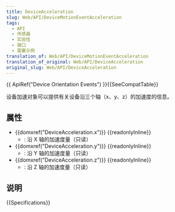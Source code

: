 ```yaml
---
title: DeviceAcceleration
slug: Web/API/DeviceMotionEventAcceleration
tags:
  - API
  - 传感器
  - 实验性
  - 接口
  - 需要示例
translation_of: Web/API/DeviceMotionEventAcceleration
translation_of_original: Web/API/DeviceAcceleration
original_slug: Web/API/DeviceAcceleration
---
```

{{ ApiRef("Device Orientation Events") }}{{SeeCompatTable}}

设备加速对象可以提供有关设备沿三个轴（x、y、z）的加速度的信息。

## 属性

- {{domxref("DeviceAcceleration.x")}} {{readonlyInline}}
  - : 沿 X 轴的加速度量（只读）
- {{domxref("DeviceAcceleration.y")}} {{readonlyInline}}
  - : 沿 Y 轴的加速度量（只读）
- {{domxref("DeviceAcceleration.z")}} {{readonlyInline}}
  - : 沿 Z 轴的加速度量（只读）

## 说明

{{Specifications}}
